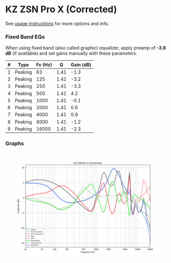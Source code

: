 # KZ ZSN Pro X (Corrected)
See [usage instructions](https://github.com/jaakkopasanen/AutoEq#usage) for more options and info.

### Fixed Band EQs
When using fixed band (also called graphic) equalizer, apply preamp of **-3.6 dB** (if available) and set gains manually with these parameters.

|   # | Type    |   Fc (Hz) |    Q |   Gain (dB) |
|-----|---------|-----------|------|-------------|
|   1 | Peaking |        63 | 1.41 |        -1.3 |
|   2 | Peaking |       125 | 1.41 |        -3.2 |
|   3 | Peaking |       250 | 1.41 |        -3.3 |
|   4 | Peaking |       500 | 1.41 |         4.2 |
|   5 | Peaking |      1000 | 1.41 |        -0.1 |
|   6 | Peaking |      2000 | 1.41 |         0.6 |
|   7 | Peaking |      4000 | 1.41 |         0.9 |
|   8 | Peaking |      8000 | 1.41 |        -1.2 |
|   9 | Peaking |     16000 | 1.41 |        -2.3 |

### Graphs
![](./KZ%20ZSN%20Pro%20X%20(Corrected).png)
